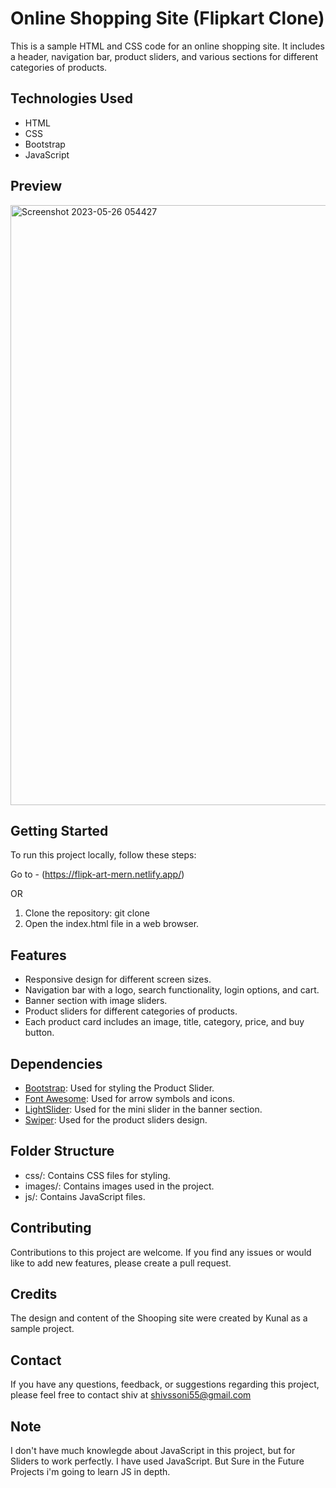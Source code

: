 # Online Shopping Site (Flipkart Clone)

This is a sample HTML and CSS code for an online shopping site. It includes a header, navigation bar, product sliders, and various sections for different categories of products.

## Technologies Used

- HTML
- CSS
- Bootstrap
- JavaScript

## Preview 

<img width="960" alt="Screenshot 2023-05-26 054427" src="https://github.com/Shivsoni64/Flipkart-HomePage-Clone/assets/134169718/6998d42d-7925-4876-9f03-2f6fda9f99de">


## Getting Started

To run this project locally, follow these steps:

Go to - (https://flipk-art-mern.netlify.app/)

OR

1. Clone the repository: git clone <repository-url>
2. Open the index.html file in a web browser.

## Features

- Responsive design for different screen sizes.
- Navigation bar with a logo, search functionality, login options, and cart.
- Banner section with image sliders.
- Product sliders for different categories of products.
- Each product card includes an image, title, category, price, and buy button.

## Dependencies

- [Bootstrap](https://getbootstrap.com/): Used for styling the Product Slider.
- [Font Awesome](https://fontawesome.com/): Used for arrow symbols and icons.
- [LightSlider](https://github.com/sachinchoolur/lightslider): Used for the mini slider in the banner section.
- [Swiper](https://swiperjs.com/): Used for the product sliders design.

## Folder Structure

- css/: Contains CSS files for styling.
- images/: Contains images used in the project.
- js/: Contains JavaScript files.

## Contributing

Contributions to this project are welcome. If you find any issues or would like to add new features, please create a pull request.

## Credits

The design and content of the Shooping site were created by Kunal as a sample project.

## Contact

If you have any questions, feedback, or suggestions regarding this project, please feel free to contact shiv at shivssoni55@gmail.com

## Note

I don't have much knowlegde about JavaScript in this project, but for Sliders to work perfectly. I have used JavaScript.
But Sure in the Future Projects i'm going to learn JS in depth.
